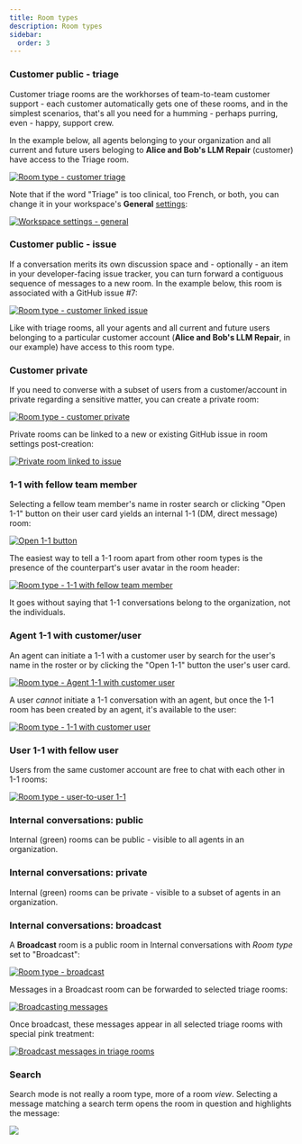 ```yaml
---
title: Room types
description: Room types
sidebar:
  order: 3
---
```


### Customer public - triage

Customer triage rooms are the workhorses of team-to-team customer support - each customer automatically gets one of these rooms, and in the simplest scenarios, that's all you need for a humming - perhaps purring, even - happy, support crew.

In the example below, all agents belonging to your organization and all current and future users beloging to **Alice and Bob's LLM Repair** (customer) have access to the Triage room.

[![Room type - customer triage](https://fogbender-blog.s3.us-east-1.amazonaws.com/room-type-customer-triage.png)](https://fogbender-blog.s3.us-east-1.amazonaws.com/room-type-customer-triage.png)

Note that if the word "Triage" is too clinical, too French, or both, you can change it in your workspace's **General** [settings](http://localhost:3100/admin/-/-/settings):

[![Workspace settings - general](https://fogbender-blog.s3.us-east-1.amazonaws.com/workspace-settings-general.png)](https://fogbender-blog.s3.us-east-1.amazonaws.com/workspace-settings-general.png)


### Customer public - issue

If a conversation merits its own discussion space and - optionally - an item in your developer-facing issue tracker, you can turn forward a contiguous sequence of messages to a new room. In the example below, this room is associated with a GitHub issue #7:

[![Room type - customer linked issue](https://fogbender-blog.s3.us-east-1.amazonaws.com/room-type-customer-linked-issue.png)](https://fogbender-blog.s3.us-east-1.amazonaws.com/room-type-customer-linked-issue.png)

Like with triage rooms, all your agents and all current and future users belonging to a particular customer account (**Alice and Bob's LLM Repair**, in our example) have access to this room type.

### Customer private

If you need to converse with a subset of users from a customer/account in private regarding a sensitive matter, you can create a private room:

[![Room type - customer private](https://fogbender-blog.s3.us-east-1.amazonaws.com/room-type-customer-private.png)](https://fogbender-blog.s3.us-east-1.amazonaws.com/room-type-customer-private.png)

Private rooms can be linked to a new or existing GitHub issue in room settings post-creation:

[![Private room linked to issue](https://fogbender-blog.s3.us-east-1.amazonaws.com/private-issue-remote-linking.png)](https://fogbender-blog.s3.us-east-1.amazonaws.com/private-issue-remote-linking.png)

### 1-1 with fellow team member

Selecting a fellow team member's name in roster search or clicking "Open 1-1" button on their user card yields an internal 1-1 (DM, direct message) room:

[![Open 1-1 button](https://fogbender-blog.s3.us-east-1.amazonaws.com/open-1-1-button.png)](https://fogbender-blog.s3.us-east-1.amazonaws.com/open-1-1-button.png)

The easiest way to tell a 1-1 room apart from other room types is the presence of the counterpart's user avatar in the room header:

[![Room type - 1-1 with fellow team member](https://fogbender-blog.s3.us-east-1.amazonaws.com/room-type-1-1-internal.png)](https://fogbender-blog.s3.us-east-1.amazonaws.com/room-type-1-1-internal.png)

It goes without saying that 1-1 conversations belong to the organization, not the individuals.

### Agent 1-1 with customer/user

An agent can initiate a 1-1 with a customer user by search for the user's name in the roster or by clicking the "Open 1-1" button the user's user card.

[![Room type - Agent 1-1 with customer user](https://fogbender-blog.s3.us-east-1.amazonaws.com/room-type-1-1-agent-with-user.png)](https://fogbender-blog.s3.us-east-1.amazonaws.com/room-type-1-1-agent-with-user.png)

A user _cannot_ initiate a 1-1 conversation with an agent, but once the 1-1 room has been created by an agent, it's available to the user:

[![Room type - 1-1 with customer user](https://fogbender-blog.s3.us-east-1.amazonaws.com/room-type-1-1-customer-user.png)](https://fogbender-blog.s3.us-east-1.amazonaws.com/room-type-1-1-customer-user.png)

### User 1-1 with fellow user

Users from the same customer account are free to chat with each other in 1-1 rooms:

[![Room type - user-to-user 1-1](https://fogbender-blog.s3.us-east-1.amazonaws.com/room-type-user-to-user-1-1.png)](https://fogbender-blog.s3.us-east-1.amazonaws.com/room-type-user-to-user-1-1.png)

### Internal conversations: public

Internal (green) rooms can be public - visible to all agents in an organization.

### Internal conversations: private

Internal (green) rooms can be private - visible to a subset of agents in an organization.

### Internal conversations: broadcast

A **Broadcast** room is a public room in Internal conversations with _Room type_ set to "Broadcast":

[![Room type - broadcast](https://fogbender-blog.s3.us-east-1.amazonaws.com/room-type-broadcast.png)](https://fogbender-blog.s3.us-east-1.amazonaws.com/room-type-broadcast.png)

Messages in a Broadcast room can be forwarded to selected triage rooms:

[![Broadcasting messages](https://fogbender-blog.s3.us-east-1.amazonaws.com/broadcast-messages.png)](https://fogbender-blog.s3.us-east-1.amazonaws.com/broadcast-messages.png)

Once broadcast, these messages appear in all selected triage rooms with special pink treatment:

[![Broadcast messages in triage rooms](https://fogbender-blog.s3.us-east-1.amazonaws.com/broadcast-messages-in-triages.png)](https://fogbender-blog.s3.us-east-1.amazonaws.com/broadcast-messages-in-triages.png)

### Search

Search mode is not really a room type, more of a room _view_. Selecting a message matching a search term opens the room in question and highlights the message:

[![](https://fogbender-blog.s3.us-east-1.amazonaws.com/room-type-search.png)](https://fogbender-blog.s3.us-east-1.amazonaws.com/room-type-search.png)

